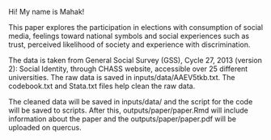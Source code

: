 Hi! My name is Mahak!

This paper explores the participation in elections with  consumption of social media, feelings toward national symbols and social experiences such as trust, perceived likelihood of society and experience with discrimination.


The data is taken from General Social Survey (GSS), Cycle 27, 2013 (version 2): Social Identity, through CHASS website, accessible over 25 different universities.  The raw data is saved in inputs/data/AAEV5tkb.txt. The codebook.txt and Stata.txt files help clean the raw data.

The cleaned data will be saved in inputs/data/ and the script for the code will be saved to scripts. After this, outputs/paper/paper.Rmd will include information about the paper and the outputs/paper/paper.pdf will be uploaded on quercus.